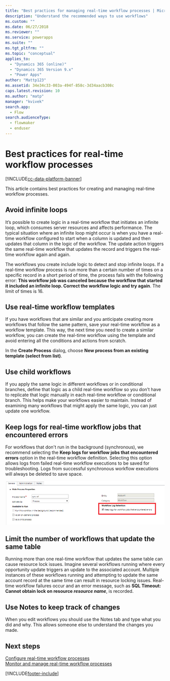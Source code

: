 ```yaml
---
title: "Best practices for managing real-time workflow processes | MicrosoftDocs"
description: "Understand the recommended ways to use workflows"
ms.custom: ""
ms.date: 06/27/2018
ms.reviewer: ""
ms.service: powerapps
ms.suite: ""
ms.tgt_pltfrm: ""
ms.topic: "conceptual"
applies_to: 
  - "Dynamics 365 (online)"
  - "Dynamics 365 Version 9.x"
  - "Power Apps"
author: "Mattp123"
ms.assetid: 34e34c33-003a-494f-858c-3d34aacb308c
caps.latest.revision: 10
ms.author: "matp"
manager: "kvivek"
search.app: 
  - Flow
search.audienceType: 
  - flowmaker
  - enduser
---
```

# Best practices for real-time workflow processes


[!INCLUDE[cc-data-platform-banner](../../includes/cc-data-platform-banner.md)]

This article contains best practices for creating and managing real-time workflow processes.  

<a name="BKMK_AvoidInfiniteLoops"></a>   
## Avoid infinite loops  
It’s possible to create logic in a real-time workflow that initiates an infinite loop, which consumes server resources and affects performance. The typical situation where an infinite loop might occur is when you have a real-time workflow configured to start when a column is updated and then updates that column in the logic of the workflow. The update action triggers the same real-time workflow that updates the record and triggers the real-time workflow again and again.  
  
The workflows you create include logic to detect and stop infinite loops. If a real-time workflow process is run more than a certain number of times on a specific record in a short period of time, the process fails with the following error: **This workflow job was canceled because the workflow that started it included an infinite loop. Correct the workflow logic and try again**. The limit of times is 16.  
  
<a name="BKMK_UseWorkflowTemplates"></a>   
## Use real-time workflow templates  
If you have workflows that are similar and you anticipate creating more workflows that follow the same pattern, save your real-time workflow as a workflow template. This way, the next time you need to create a similar workflow, you can create the real-time workflow using the template and avoid entering all the conditions and actions from scratch.  
  
In the **Create Process** dialog, choose **New process from an existing template (select from list)**.  
  
<a name="BKMK_UseChildWorkflows"></a>   
## Use child workflows  
If you apply the same logic in different workflows or in conditional branches, define that logic as a child real-time workflow so you don’t have to replicate that logic manually in each real-time workflow or conditional branch. This helps make your workflows easier to maintain. Instead of examining many workflows that might apply the same logic, you can just update one workflow.  
  
<a name="BKMK_AutoDeleteCompletedWorkflowJobs"></a>   
## Keep logs for real-time workflow jobs that encountered errors  
For workflows that don't run in the background (synchronous), we recommend selecting the **Keep logs for workflow jobs that encountered errors** option in the real-time workflow definition. Selecting this option allows logs from failed real-time workflow executions to be saved for troubleshooting. Logs from successful synchronous workflow executions will always be deleted to save space.   

![Keep logs for failed workflows option](media/keep-logs-for-workflows.png)

## Limit the number of workflows that update the same table
Running more than one real-time workflow that updates the same table can cause resource lock issues. Imagine several workflows running where every opportunity update triggers an update to the associated account. Multiple instances of these workflows running and attempting to update the same account record at the same time can result in resource locking issues. Real-time workflow failures occur and an error message, such as **SQL Timeout: Cannot obtain lock on resource _resource name_**, is recorded. 

<a name="BKMK_DocumentChangesUsingNotes"></a>   
## Use Notes to keep track of changes  
When you edit workflows you should use the Notes tab and type what you did and why. This allows someone else to understand the changes you made.  
  
## Next steps  

[Configure real-time workflow processes](configure-workflow-steps.md)   
[Monitor and manage real-time workflow processes](monitor-manage-processes.md)


[!INCLUDE[footer-include](../../includes/footer-banner.md)]
